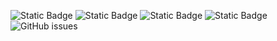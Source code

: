 ![Static Badge](https://img.shields.io/badge/blacklists-61-000000) ![Static Badge](https://img.shields.io/badge/blacklisted-2875491-cc0000) ![Static Badge](https://img.shields.io/badge/whitelisted-2250-00CC00) ![Static Badge](https://img.shields.io/badge/streaming_blacklist-28107-000000) ![GitHub issues](https://img.shields.io/github/issues/fabriziosalmi/blacklists)
